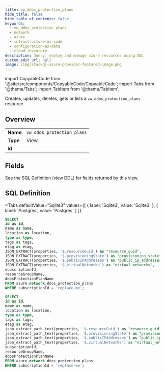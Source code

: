 ```yaml
--- 
title: vw_ddos_protection_plans
hide_title: false
hide_table_of_contents: false
keywords:
  - vw_ddos_protection_plans
  - network
  - azure
  - infrastructure-as-code
  - configuration-as-data
  - cloud inventory
description: Query, deploy and manage azure resources using SQL
custom_edit_url: null
image: /img/stackql-azure-provider-featured-image.png
---
```


import CopyableCode from '@site/src/components/CopyableCode/CopyableCode';
import Tabs from '@theme/Tabs';
import TabItem from '@theme/TabItem';

Creates, updates, deletes, gets or lists a <code>vw_ddos_protection_plans</code> resource.

## Overview
<table><tbody>
<tr><td><b>Name</b></td><td><code>vw_ddos_protection_plans</code></td></tr>
<tr><td><b>Type</b></td><td>View</td></tr>
<tr><td><b>Id</b></td><td><CopyableCode code="azure.network.vw_ddos_protection_plans" /></td></tr>
</tbody></table>

## Fields

See the SQL Definition (view DDL) for fields returned by this view.

## SQL Definition

<Tabs
defaultValue="Sqlite3"
values={[
{ label: 'Sqlite3', value: 'Sqlite3' },
{ label: 'Postgres', value: 'Postgres' }
]}
>
<TabItem value="Sqlite3">

```sql
SELECT
id as id,
name as name,
location as location,
type as type,
tags as tags,
etag as etag,
JSON_EXTRACT(properties, '$.resourceGuid') as "resource_guid",
JSON_EXTRACT(properties, '$.provisioningState') as "provisioning_state",
JSON_EXTRACT(properties, '$.publicIPAddresses') as "public_ip_addresses",
JSON_EXTRACT(properties, '$.virtualNetworks') as "virtual_networks",
subscriptionId,
resourceGroupName,
ddosProtectionPlanName
FROM azure.network.ddos_protection_plans
WHERE subscriptionId = 'replace-me';
```

</TabItem>
<TabItem value="Postgres">

```sql
SELECT
id as id,
name as name,
location as location,
type as type,
tags as tags,
etag as etag,
json_extract_path_text(properties, '$.resourceGuid') as "resource_guid",
json_extract_path_text(properties, '$.provisioningState') as "provisioning_state",
json_extract_path_text(properties, '$.publicIPAddresses') as "public_ip_addresses",
json_extract_path_text(properties, '$.virtualNetworks') as "virtual_networks",
subscriptionId,
resourceGroupName,
ddosProtectionPlanName
FROM azure.network.ddos_protection_plans
WHERE subscriptionId = 'replace-me';
```

</TabItem>
</Tabs>
